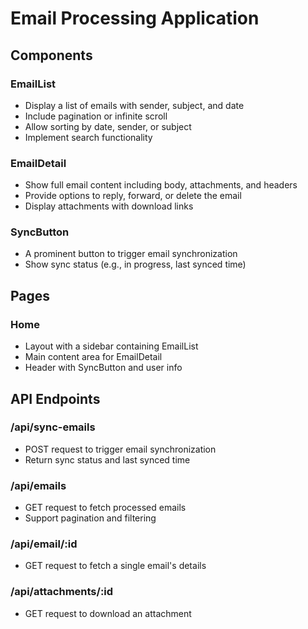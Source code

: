 # Email Processing Application

## Components

### EmailList
- Display a list of emails with sender, subject, and date
- Include pagination or infinite scroll
- Allow sorting by date, sender, or subject
- Implement search functionality

### EmailDetail
- Show full email content including body, attachments, and headers
- Provide options to reply, forward, or delete the email
- Display attachments with download links

### SyncButton
- A prominent button to trigger email synchronization
- Show sync status (e.g., in progress, last synced time)

## Pages

### Home
- Layout with a sidebar containing EmailList
- Main content area for EmailDetail
- Header with SyncButton and user info

## API Endpoints

### /api/sync-emails
- POST request to trigger email synchronization
- Return sync status and last synced time

### /api/emails
- GET request to fetch processed emails
- Support pagination and filtering

### /api/email/:id
- GET request to fetch a single email's details

### /api/attachments/:id
- GET request to download an attachment